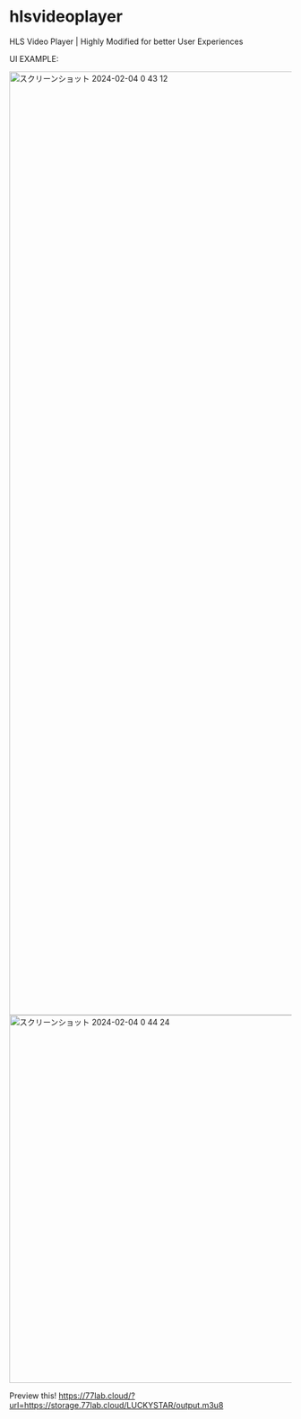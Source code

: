 # hlsvideoplayer
HLS Video Player | Highly Modified for better User Experiences

UI EXAMPLE:

<img width="1680" alt="スクリーンショット 2024-02-04 0 43 12" src="https://github.com/Yoczit/hlsvideoplayer/assets/158753420/f06fd493-9b00-41f8-a42f-7b0282ae0147">
<img width="655" alt="スクリーンショット 2024-02-04 0 44 24" src="https://github.com/Yoczit/hlsvideoplayer/assets/158753420/377ae1c5-51df-411a-9563-d4d05318f582">

Preview this!
https://77lab.cloud/?url=https://storage.77lab.cloud/LUCKYSTAR/output.m3u8
